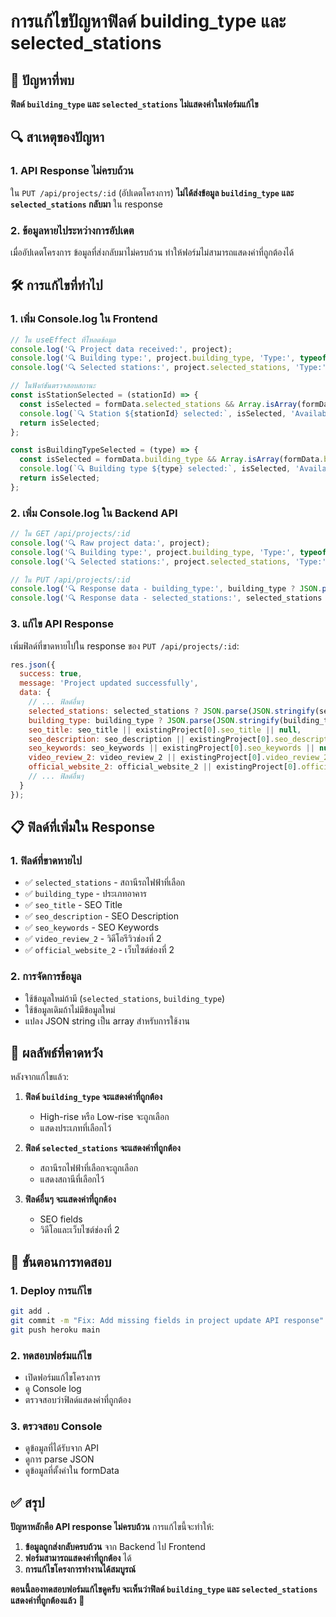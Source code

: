 # การแก้ไขปัญหาฟิลด์ building_type และ selected_stations

## 🚨 ปัญหาที่พบ

**ฟิลด์ `building_type` และ `selected_stations` ไม่แสดงค่าในฟอร์มแก้ไข**

## 🔍 สาเหตุของปัญหา

### 1. **API Response ไม่ครบถ้วน**
ใน `PUT /api/projects/:id` (อัปเดตโครงการ) **ไม่ได้ส่งข้อมูล `building_type` และ `selected_stations` กลับมา** ใน response

### 2. **ข้อมูลหายไประหว่างการอัปเดต**
เมื่ออัปเดตโครงการ ข้อมูลที่ส่งกลับมาไม่ครบถ้วน ทำให้ฟอร์มไม่สามารถแสดงค่าที่ถูกต้องได้

## 🛠️ การแก้ไขที่ทำไป

### 1. **เพิ่ม Console.log ใน Frontend**
```javascript
// ใน useEffect ที่โหลดข้อมูล
console.log('🔍 Project data received:', project);
console.log('🔍 Building type:', project.building_type, 'Type:', typeof project.building_type);
console.log('🔍 Selected stations:', project.selected_stations, 'Type:', typeof project.selected_stations);

// ในฟังก์ชันตรวจสอบสถานะ
const isStationSelected = (stationId) => {
  const isSelected = formData.selected_stations && Array.isArray(formData.selected_stations) && formData.selected_stations.includes(stationId);
  console.log(`🔍 Station ${stationId} selected:`, isSelected, 'Available stations:', formData.selected_stations);
  return isSelected;
};

const isBuildingTypeSelected = (type) => {
  const isSelected = formData.building_type && Array.isArray(formData.building_type) && formData.building_type.includes(type);
  console.log(`🔍 Building type ${type} selected:`, isSelected, 'Available types:', formData.building_type);
  return isSelected;
};
```

### 2. **เพิ่ม Console.log ใน Backend API**
```javascript
// ใน GET /api/projects/:id
console.log('🔍 Raw project data:', project);
console.log('🔍 Building type:', project.building_type, 'Type:', typeof project.building_type);
console.log('🔍 Selected stations:', project.selected_stations, 'Type:', typeof project.selected_stations);

// ใน PUT /api/projects/:id
console.log('🔍 Response data - building_type:', building_type ? JSON.parse(JSON.stringify(building_type)) : (existingProject[0].building_type ? JSON.parse(existingProject[0].building_type) : []));
console.log('🔍 Response data - selected_stations:', selected_stations ? JSON.parse(JSON.stringify(selected_stations)) : (existingProject[0].selected_stations ? JSON.parse(existingProject[0].selected_stations) : []));
```

### 3. **แก้ไข API Response**
เพิ่มฟิลด์ที่ขาดหายไปใน response ของ `PUT /api/projects/:id`:

```javascript
res.json({
  success: true,
  message: 'Project updated successfully',
  data: {
    // ... ฟิลด์อื่นๆ
    selected_stations: selected_stations ? JSON.parse(JSON.stringify(selected_stations)) : (existingProject[0].selected_stations ? JSON.parse(existingProject[0].selected_stations) : []),
    building_type: building_type ? JSON.parse(JSON.stringify(building_type)) : (existingProject[0].building_type ? JSON.parse(existingProject[0].building_type) : []),
    seo_title: seo_title || existingProject[0].seo_title || null,
    seo_description: seo_description || existingProject[0].seo_description || null,
    seo_keywords: seo_keywords || existingProject[0].seo_keywords || null,
    video_review_2: video_review_2 || existingProject[0].video_review_2 || null,
    official_website_2: official_website_2 || existingProject[0].official_website_2 || null,
    // ... ฟิลด์อื่นๆ
  }
});
```

## 📋 ฟิลด์ที่เพิ่มใน Response

### 1. **ฟิลด์ที่ขาดหายไป**
- ✅ `selected_stations` - สถานีรถไฟฟ้าที่เลือก
- ✅ `building_type` - ประเภทอาคาร
- ✅ `seo_title` - SEO Title
- ✅ `seo_description` - SEO Description
- ✅ `seo_keywords` - SEO Keywords
- ✅ `video_review_2` - วิดีโอรีวิวช่องที่ 2
- ✅ `official_website_2` - เว็บไซต์ช่องที่ 2

### 2. **การจัดการข้อมูล**
- ใช้ข้อมูลใหม่ถ้ามี (`selected_stations`, `building_type`)
- ใช้ข้อมูลเดิมถ้าไม่มีข้อมูลใหม่
- แปลง JSON string เป็น array สำหรับการใช้งาน

## 🎯 ผลลัพธ์ที่คาดหวัง

หลังจากแก้ไขแล้ว:

1. **ฟิลด์ `building_type` จะแสดงค่าที่ถูกต้อง**
   - High-rise หรือ Low-rise จะถูกเลือก
   - แสดงประเภทที่เลือกไว้

2. **ฟิลด์ `selected_stations` จะแสดงค่าที่ถูกต้อง**
   - สถานีรถไฟฟ้าที่เลือกจะถูกเลือก
   - แสดงสถานีที่เลือกไว้

3. **ฟิลด์อื่นๆ จะแสดงค่าที่ถูกต้อง**
   - SEO fields
   - วิดีโอและเว็บไซต์ช่องที่ 2

## 📝 ขั้นตอนการทดสอบ

### 1. **Deploy การแก้ไข**
```bash
git add .
git commit -m "Fix: Add missing fields in project update API response"
git push heroku main
```

### 2. **ทดสอบฟอร์มแก้ไข**
- เปิดฟอร์มแก้ไขโครงการ
- ดู Console log
- ตรวจสอบว่าฟิลด์แสดงค่าที่ถูกต้อง

### 3. **ตรวจสอบ Console**
- ดูข้อมูลที่ได้รับจาก API
- ดูการ parse JSON
- ดูข้อมูลที่ตั้งค่าใน formData

## ✅ สรุป

**ปัญหาหลักคือ API response ไม่ครบถ้วน** การแก้ไขนี้จะทำให้:

1. **ข้อมูลถูกส่งกลับครบถ้วน** จาก Backend ไป Frontend
2. **ฟอร์มสามารถแสดงค่าที่ถูกต้อง** ได้
3. **การแก้ไขโครงการทำงานได้สมบูรณ์**

**ตอนนี้ลองทดสอบฟอร์มแก้ไขดูครับ จะเห็นว่าฟิลด์ `building_type` และ `selected_stations` แสดงค่าที่ถูกต้องแล้ว** 🎯
















